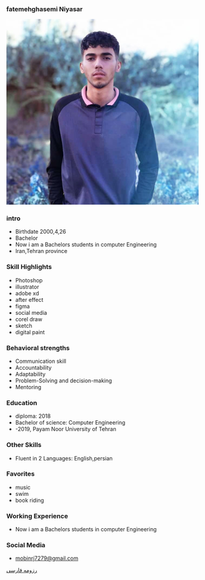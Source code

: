 ### fatemehghasemi Niyasar
<img src="pic.png">

### intro


+ Birthdate 2000,4,26
+ Bachelor
+ Now i am a Bachelors students in computer Engineering
+ Iran,Tehran province 

### Skill Highlights



+ Photoshop
+ illustrator 
+ adobe xd
+ after effect
+ figma 
+ social media
+ corel draw
+ sketch
+ digital paint

### Behavioral strengths

+ Communication skill
+ Accountability
+ Adaptability
+ Problem-Solving and decision-making
+ Mentoring 

### Education


+ diploma: 2018
+ Bachelor of science: Computer Engineering 
+  -2019, Payam Noor University of Tehran

### Other Skills


+ Fluent in 2 Languages: English,persian

### Favorites


+ music 
+ swim
+ book riding 

### Working Experience


+ Now i am a Bachelors students in computer Engineering 


### Social Media


+ mobinrj7279@gmail.com 
 




[رزومه فارسی](/resume-fa)


